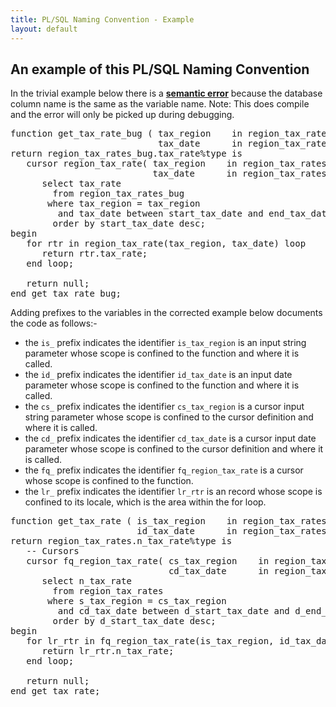 ```yaml
---
title: PL/SQL Naming Convention - Example
layout: default
---
```

## An example of this PL/SQL Naming Convention

In the trivial example below there is a [**semantic error**](https://www.thefreedictionary.com/semantic+error) because the database column name is the same as the variable name. Note: This does compile and the error will only be picked up during debugging.

<pre><span class="plsql_resword">function</span> <span class="plsql_userword">get_tax_rate_bug</span> <span class="plsql_brackets">(</span> <span class="plsql_userword">tax_region</span>    <span class="plsql_resword">in</span> <span class="plsql_userword">region_tax_rates_bug</span>.<span class="plsql_userword">tax_region</span>%<span class="plsql_resword">type</span>,
                            <span class="plsql_userword">tax_date</span>      <span class="plsql_resword">in</span> <span class="plsql_userword">region_tax_rates_bug</span>.<span class="plsql_userword">start_tax_date</span>%<span class="plsql_resword">type</span> := <span class="plsql_resword">trunc</span><span class="plsql_brackets">(</span><span class="plsql_resword">sysdate</span><span class="plsql_brackets">)</span> <span class="plsql_brackets">)</span>
<span class="plsql_resword">return</span> <span class="plsql_userword">region_tax_rates_bug</span>.<span class="plsql_userword">tax_rate</span>%<span class="plsql_resword">type</span> <span class="plsql_resword">is</span>
   <span class="plsql_resword">cursor</span> <span class="plsql_userword">region_tax_rate</span><span class="plsql_brackets">(</span> <span class="plsql_userword">tax_region</span>    <span class="plsql_resword">in</span> <span class="plsql_userword">region_tax_rates_bug</span>.<span class="plsql_userword">tax_region</span>%<span class="plsql_resword">type</span>,
                           <span class="plsql_userword">tax_date</span>      <span class="plsql_resword">in</span> <span class="plsql_userword">region_tax_rates_bug</span>.<span class="plsql_userword">start_tax_date</span>%<span class="plsql_resword">type</span> <span class="plsql_brackets">)</span> <span class="plsql_resword">is</span>
      <span class="plsql_resword">select</span> <span class="plsql_userword">tax_rate</span>
        <span class="plsql_resword">from</span> <span class="plsql_userword">region_tax_rates_bug</span>
       <span class="plsql_resword">where</span> <span class="plsql_userword">tax_region</span> = <span class="plsql_userword">tax_region</span>
         <span class="plsql_resword">and</span> <span class="plsql_userword">tax_date</span> <span class="plsql_resword">between</span> <span class="plsql_userword">start_tax_date</span> <span class="plsql_resword">and</span> <span class="plsql_userword">end_tax_date</span>
        <span class="plsql_resword">order</span> <span class="plsql_resword">by</span> <span class="plsql_userword">start_tax_date</span> <span class="plsql_resword">desc</span>;
<span class="plsql_resword">begin</span>
   <span class="plsql_resword">for</span> <span class="plsql_userword">rtr</span> <span class="plsql_resword">in</span> <span class="plsql_userword">region_tax_rate</span><span class="plsql_brackets">(</span><span class="plsql_userword">tax_region</span>, <span class="plsql_userword">tax_date</span><span class="plsql_brackets">)</span> <span class="plsql_userword">loop</span>
      <span class="plsql_resword">return</span> <span class="plsql_userword">rtr</span>.<span class="plsql_userword">tax_rate</span>;
   <span class="plsql_resword">end</span> <span class="plsql_userword">loop</span>;

   <span class="plsql_resword">return</span> <span class="plsql_resword">null</span>;
<span class="plsql_resword">end</span> <span class="plsql_userword">get_tax_rate_bug</span>; </pre>

Adding prefixes to the variables in the corrected example below documents the code as follows:-

*   the `is_` prefix indicates the identifier `is_tax_region` is an input string parameter whose scope is confined to the function and where it is called.
*   the `id_` prefix indicates the identifier `id_tax_date` is an input date parameter whose scope is confined to the function and where it is called.
*   the `cs_` prefix indicates the identifier `cs_tax_region` is a cursor input string parameter whose scope is confined to the cursor definition and where it is called.
*   the `cd_` prefix indicates the identifier `cd_tax_date` is a cursor input date parameter whose scope is confined to the cursor definition and where it is called.
*   the `fq_` prefix indicates the identifier `fq_region_tax_rate` is a cursor whose scope is confined to the function.
*   the `lr_` prefix indicates the identifier `lr_rtr` is an record whose scope is confined to its locale, which is the area within the for loop.

<pre><span class="plsql_resword">function</span> <span class="plsql_userword">get_tax_rate</span> <span class="plsql_brackets">(</span> <span class="plsql_userword">is_tax_region</span>    <span class="plsql_resword">in</span> <span class="plsql_userword">region_tax_rates</span>.<span class="plsql_userword">s_tax_region</span>%<span class="plsql_resword">type</span>,
                        <span class="plsql_userword">id_tax_date</span>      <span class="plsql_resword">in</span> <span class="plsql_userword">region_tax_rates</span>.<span class="plsql_userword">d_start_tax_date</span>%<span class="plsql_resword">type</span> := <span class="plsql_resword">trunc</span><span class="plsql_brackets">(</span><span class="plsql_resword">sysdate</span><span class="plsql_brackets">)</span> <span class="plsql_brackets">)</span>
<span class="plsql_resword">return</span> <span class="plsql_userword">region_tax_rates</span>.<span class="plsql_userword">n_tax_rate</span>%<span class="plsql_resword">type</span> <span class="plsql_resword">is</span>
   <span class="plsql_comment">-- Cursors
</span>   <span class="plsql_resword">cursor</span> <span class="plsql_userword">fq_region_tax_rate</span><span class="plsql_brackets">(</span> <span class="plsql_userword">cs_tax_region</span>    <span class="plsql_resword">in</span> <span class="plsql_userword">region_tax_rates</span>.<span class="plsql_userword">s_tax_region</span>%<span class="plsql_resword">type</span>,
                              <span class="plsql_userword">cd_tax_date</span>      <span class="plsql_resword">in</span> <span class="plsql_userword">region_tax_rates</span>.<span class="plsql_userword">d_start_tax_date</span>%<span class="plsql_resword">type</span> <span class="plsql_brackets">)</span> <span class="plsql_resword">is</span>
      <span class="plsql_resword">select</span> <span class="plsql_userword">n_tax_rate</span>
        <span class="plsql_resword">from</span> <span class="plsql_userword">region_tax_rates</span>
       <span class="plsql_resword">where</span> <span class="plsql_userword">s_tax_region</span> = <span class="plsql_userword">cs_tax_region</span>
         <span class="plsql_resword">and</span> <span class="plsql_userword">cd_tax_date</span> <span class="plsql_resword">between</span> <span class="plsql_userword">d_start_tax_date</span> <span class="plsql_resword">and</span> <span class="plsql_userword">d_end_tax_date</span>
        <span class="plsql_resword">order</span> <span class="plsql_resword">by</span> <span class="plsql_userword">d_start_tax_date</span> <span class="plsql_resword">desc</span>;
<span class="plsql_resword">begin</span>
   <span class="plsql_resword">for</span> <span class="plsql_userword">lr_rtr</span> <span class="plsql_resword">in</span> <span class="plsql_userword">fq_region_tax_rate</span><span class="plsql_brackets">(</span><span class="plsql_userword">is_tax_region</span>, <span class="plsql_userword">id_tax_date</span><span class="plsql_brackets">)</span> <span class="plsql_userword">loop</span>
      <span class="plsql_resword">return</span> <span class="plsql_userword">lr_rtr</span>.<span class="plsql_userword">n_tax_rate</span>;
   <span class="plsql_resword">end</span> <span class="plsql_userword">loop</span>;

   <span class="plsql_resword">return</span> <span class="plsql_resword">null</span>;
<span class="plsql_resword">end</span> <span class="plsql_userword">get_tax_rate</span>; </pre>
